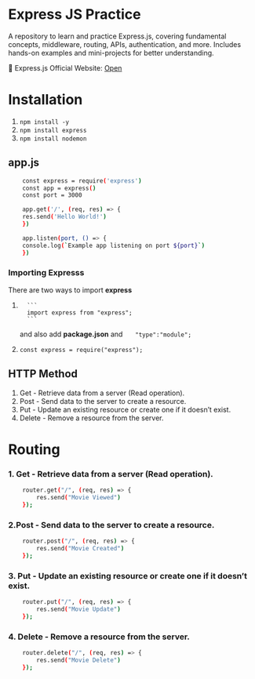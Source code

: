 # Express JS Practice

A repository to learn and practice Express.js, covering fundamental concepts, middleware, routing, APIs, authentication, and more. Includes hands-on examples and mini-projects for better understanding.

🔗 Express.js Official Website: [Open](https://expressjs.com/)

# **Installation**

1. `npm install -y`
2. `npm install express`
3. `npm install nodemon`

## app.js
```sh
    const express = require('express')
    const app = express()
    const port = 3000

    app.get('/', (req, res) => {
    res.send('Hello World!')
    })

    app.listen(port, () => {
    console.log(`Example app listening on port ${port}`)
    })
```

### **Importing Expresss**

There are two ways to import **express**

1.       ```
         import express from "express";
         ```

    and also add **package.json** and `   "type":"module";`

2.  ```
    const express = require("express");
    ```

## **HTTP Method**

1. Get - Retrieve data from a server (Read operation).
2. Post - Send data to the server to create a resource.
3. Put - Update an existing resource or create one if it doesn’t exist.
4. Delete - Remove a resource from the server.

# Routing

### **1. Get** - Retrieve data from a server (Read operation).

<!-- For Single Data -->

```sh
    router.get("/", (req, res) => {
        res.send("Movie Viewed")
    });
```

<!-- For Json Data

```sh
    router.get("/", (req, res) => {
    res.status(200).json({message: "Movie creaed"})
    });
``` -->

### **2.Post** - Send data to the server to create a resource.

```sh
    router.post("/", (req, res) => {
        res.send("Movie Created")
    });
```

### **3. Put** - Update an existing resource or create one if it doesn’t exist.

```sh
    router.put("/", (req, res) => {
        res.send("Movie Update")
    });
```

### **4. Delete** - Remove a resource from the server.

```sh
    router.delete("/", (req, res) => {
        res.send("Movie Delete")
    });
```
